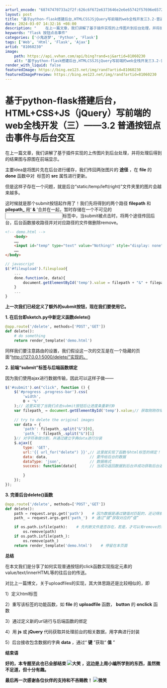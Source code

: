 ```yaml
---
arturl_encode: "68747470733a2f2f:626c6f672e6373646e2e6e65742f57696e657243686f70696e:2f61727469636c652f64657461696c732f3831303630323330"
layout: post
title: "基于python-flask搭建后台,HTMLCSSJSjQuery写前端的web全栈开发三3.2-普通按钮点击事件与后台交互"
date: 2024-03-07 14:32:16 +08:00
description: "    在上一篇文章，我们讲解了基于插件实现的上传图片到后台处理，并将处理后得到的结果图与原图在前端"
keywords: "flask 按钮点击事件"
categories: ['小鬼逐梦', 'Python', 'Flask']
tags: ['Web', 'Html', 'Flask', 'Ajax']
artid: "81060230"
image:
    path: https://api.vvhan.com/api/bing?rand=sj&artid=81060230
    alt: "基于python-flask搭建后台,HTMLCSSJSjQuery写前端的web全栈开发三3.2-普通按钮点击事件与后台交互"
render_with_liquid: false
featuredImage: https://bing.ee123.net/img/rand?artid=81060230
featuredImagePreview: https://bing.ee123.net/img/rand?artid=81060230
---
```


# 基于python-flask搭建后台，HTML+CSS+JS（jQuery）写前端的web全栈开发（三）——3.2 普通按钮点击事件与后台交互

在上一篇文章，我们讲解了基于插件实现的上传图片到后台处理，并将处理后得到的结果图与原图在前端显示。

主要idea是将图片先在后台进行缓存，我们传回两张图片的
**途径**
，在
**file**
的
**done**
函数中对
**<img/>**
标签的
**src**
属性进行更新。

但是这样子存在一个问题，就是后台“static/temp/left(right)”文件夹里的图片会越来越多。

这时候就是那个submit按钮起作用了！我们先将得到的两个路径
**filepath**
和
**pilepath\_**
用‘
**&**
’合并在一起，暂时存储在一个不可见的<input type="text"/>标签中，当submit被点击时，将两个途径传回后台，后台函数接收路径并对对应路径的文件做删除remove。

```html
<!-- demo.html -->
    <body>
    ……
    <input id="temp" type="text" value="Nothing!" style="display: none">
    ……
</body>
```

```javascript
// javascript
$('#fileupload').fileupload{
    ...
    done.function(e, data){
        document.getElementById('temp').value = filepath + "&" + filepath_;
    }
    ...
}
```

**上一次我们已经定义了额外的submit按钮，现在我们要使用它。**

**1. 在后台即sketch.py中新定义函数delete()**

```python
@app.route('/delete', methods=['POST','GET'])
def delete():
    # do something
    return render_template('demo.html')
```

同样我们要注意路由的设置，我们假设这一次的交互是在一个隐藏的页面“http://127.0.0.1:5000/delete/”实现的。

**2. 前端“submit”标签与后端函数绑定**

因为我们使用ajax进行数据传输，因此可以这样子做——

```javascript
$('#submit').on("click", function () {
    $('#progress .progress-bar').css(
        'width',
        0 + '%'
    );// 这里实现了当我们点击submit按钮后让进度条重新归0
    var filepath_ = document.getElementById('temp').value;// 获取刚刚存储在temp（text）上的数值
                
    // try to delete the original images
    var data = {
        'path': filepath_.split("&")[0],
        'path_': filepath_.split("&")[1]
    }// 对字符串做分割，并通过建立字典data进行分装
    $.ajax({
        type: 'GET',
        url:'{{ url_for("delete") }}',// 这里就实现了函数与html标签的绑定！！！
        data: data,                   // 要传给后台的数据
        dataType: 'json',             // 数据格式
        success: function(data){      // 当成功返回数据到后台并成功获取后台返回的数据时，采取的动作在success函数中定义，与前面的done是类似的
            
        }
    });
});
```

**3. 完善后台delete()函数**

```python
@app.route('/delete', methods=['POST','GET'])
def delete():
    path = request.args.get('path')    # 因为数据是通过键值对匹配的，还记得前面data的两个键值对吗？
    path_ = request.args.get('path_')  # 通过“键”获取对应的“值”

    if os.path.isfile(path):    # 先判断文件是否存在，若是，才可以有remove的意义
        os.remove(path)
    if os.path.isfile(path_):
        os.remove(path_)
    return render_template('demo.html')    # 停留在本页面
```

**总结**

在本文我们是分享了如何实现普通按钮的click函数实现指定元素的value/text/innerHTML等的往后台的传送。

对比上一篇博文，关于uploadfiles的实现，其大体思路还是比较相似的，即

1）定义html标签

2）重写该标签的功能函数，如
**file**
的
**uploadfile**
函数，
**button**
的
**onclick**
函数

3）通过定义新的url进行与后端函数的绑定

4）用
**js**
或
**jQuery**
代码获取并处理前台的相关数据，用字典进行封装

5）后台接收包含数据的字典
**data**
，通过“
**键**
”获取“
**值**
”

**结束语**

**好的，本专题至此也已全部结束
![大笑](https://static-blog.csdn.net/xheditor/xheditor_emot/default/laugh.gif)
，这边是上周小编所学到的东西，虽然微不足道，但十分有趣。**

**最后再一次感谢各位伙伴的支持和不吝赐教！
![微笑](https://static-blog.csdn.net/xheditor/xheditor_emot/default/smile.gif)**